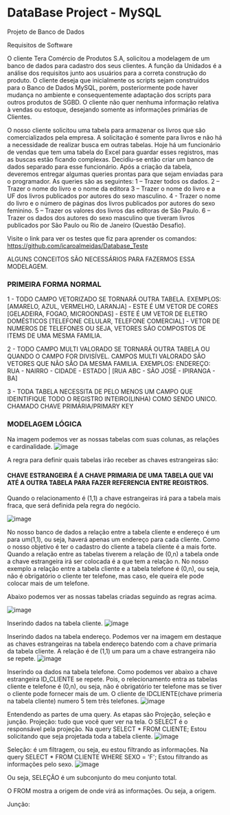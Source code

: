 # DataBase Project - MySQL 
Projeto de Banco de Dados

Requisitos de Software

O cliente Tera Comércio de Produtos S.A, solicitou a modelagem de um banco de dados para cadastro dos seus clientes.
A função da Unidados é a análise dos requisitos junto aos usuários para a correta construção do produto. O cliente deseja que inicialmente os scripts sejam construídos para o Banco de Dados MySQL, porém, posteriormente pode haver mudança no ambiente e consequentemente adaptação dos scripts para outros produtos de SGBD.
O cliente não quer nenhuma informação relativa à vendas ou estoque, desejando somente as informações primárias de Clientes.

O nosso cliente solicitou uma tabela para armazenar os livros que são comercializados pela empresa. A solicitação é somente para livros e não há a necessidade de realizar busca em outras tabelas. Hoje há um funcionário de vendas que tem uma tabela do Excel para guardar esses registros, mas as buscas estão ficando complexas. Decidiu-se então criar um banco de dados separado para esse funcionário.
Após a criação da tabela, deveremos entregar algumas queries prontas para que sejam enviadas para o programador. As queries são as seguintes:
1 – Trazer todos os dados.
2 – Trazer o nome do livro e o nome da editora
3 – Trazer o nome do livro e a UF dos livros publicados por autores do sexo masculino.
4 - Trazer o nome do livro e o número de páginas dos livros publicados por autores do sexo feminino.
5 – Trazer os valores dos livros das editoras de São Paulo.
6 – Trazer os dados dos autores do sexo masculino que tiveram livros publicados por São Paulo ou Rio de Janeiro (Questão Desafio).

Visite o link para ver os testes que fiz para aprender os comandos: https://github.com/icaroalmeidas/Database_Teste

ALGUNS CONCEITOS SÃO NECESSÁRIOS PARA FAZERMOS ESSA MODELAGEM.

### PRIMEIRA FORMA NORMAL
1 - TODO CAMPO VETORIZADO SE TORNARÁ OUTRA TABELA.
EXEMPLOS: [AMARELO, AZUL, VERMELHO, LARANJA] - ESTE É UM VETOR DE CORES
[GELADEIRA, FOGAO, MICROONDAS] - ESTE É UM VETOR DE ELETRO DOMÉSTICOS
[TELEFONE CELULAR, TELEFONE COMERCIAL] - VETOR DE NUMEROS DE TELEFONES
OU SEJA, VETORES SÃO COMPOSTOS DE ITEMS DE UMA MESMA FAMILIA.

2 - TODO CAMPO MULTI VALORADO SE TORNARÁ OUTRA TABELA OU QUANDO O CAMPO FOR DIVISÍVEL.
CAMPOS MULTI VALORADO SÃO VETORES QUE NÃO SÃO DA MESMA FAMILIA.
EXEMPLOS:
ENDEREÇO: RUA - NAIRRO - CIDADE - ESTADO | [RUA ABC - SÃO JOSÉ - IPIRANGA - BA]

3 - TODA TABELA NECESSITA DE PELO MENOS UM CAMPO QUE IDEINTIFIQUE TODO O REGISTRO INTEIRO(LINHA) COMO SENDO UNICO. 
CHAMADO CHAVE PRIMÁRIA/PRIMARY KEY

### MODELAGEM LÓGICA
Na imagem podemos ver as nossas tabelas com suas colunas, as relações e cardinalidade.
![image](https://github.com/user-attachments/assets/07574e4d-f8b2-457f-b10a-c0100e004af9)

A regra para definir quais tabelas irão receber as chaves estrangeiras são:
#### CHAVE ESTRANGEIRA É A CHAVE PRIMARIA DE UMA TABELA QUE VAI ATÉ A OUTRA TABELA PARA FAZER REFERENCIA ENTRE REGISTROS.
Quando o relacionamento é (1,1) a chave estrangeiras irá para a tabela mais fraca, que será definida pela regra do negócio.

![image](https://github.com/user-attachments/assets/95a3ff6c-e574-4e42-9ba7-7c6a6e69b6aa)

No nosso banco de dados a relação entre a tabela cliente e endereço é um para um(1,1), ou seja, haverá apenas um endereço para cada cliente.
Como o nosso objetivo é ter o cadastro do cliente a tabela cliente é a mais forte.
Quando a relação entre as tabelas tiverem a relação de (0,n) a tabela onde a chave estrangeira irá ser colocada é a que tem a relação n.
No nosso exemplo a relação entre a tabela cliente e a tabela telefone é (0,n), ou seja, não é obrigatório o cliente ter telefone, mas caso, ele queira ele pode colocar mais de um telefone. 

Abaixo podemos ver as nossas tabelas criadas seguindo as regras acima.

![image](https://github.com/user-attachments/assets/0a1c3f79-714a-4175-87df-c75615c67765)

Inserindo dados na tabela cliente.
![image](https://github.com/user-attachments/assets/648b9c38-9f5c-4c4e-a535-669523690eb6)

Inserindo dados na tabela endereço.
Podemos ver na imagem em destaque as chaves estrangeiras na tabela endereço batendo com a chave primaria da tabela cliente. A relação é de (1,1) um para um a chave estrangeira não se repete.
![image](https://github.com/user-attachments/assets/8db0c9f7-1f7f-4d81-98ee-7e49dbd444fa)

Inserindo oa dados na tabela telefone.
Como podemos ver abaixo a chave estrangeira ID_CLIENTE se repete. Pois, o relecionamento entra as tabelas cliente e telefone é (0,n), ou seja, não é obrigatório ter telefone mas se tiver o cliente pode fornecer mais de um. O cliente de IDCLIENTE(chave primeria na tabela cliente) numero 5 tem três telefones.
![image](https://github.com/user-attachments/assets/3cc60af3-3db0-4a27-865c-5c76ad55d752)

Entendendo as partes de uma query.
As etapas são Projeção, seleção e junção.
Projeção: tudo que você quer ver na tela. O SELECT é o responsável pela projeção. 
Na query SELECT * FROM CLIENTE;
Estou solicitando que seja projetada toda a tabela cliente.
![image](https://github.com/user-attachments/assets/27f39e21-c03d-4c8d-89cb-91c7f8602ea4)

Seleção: é um filtragem, ou seja, eu estou filtrando as informações.
Na query SELECT * FROM CLIENTE WHERE SEXO = 'F'; Estou filtrando as informações pelo sexo.
![image](https://github.com/user-attachments/assets/22542f8d-b551-4353-b51b-4074b5ab662c)

Ou seja, SELEÇÃO é um subconjunto do meu conjunto total. 

O FROM mostra a origem de onde virá as informações. Ou seja, a origem.

Junção:





